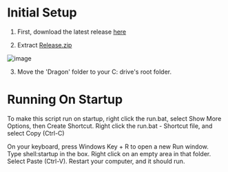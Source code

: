 # Initial Setup

1. First, download the latest release [here](https://github.com/Veldermon-rbg/dragon/releases/)

2. Extract <ins>Release.zip</ins>


  ![image](https://github.com/user-attachments/assets/7d006f5f-60da-4446-9c36-077312d644cc)


3. Move the 'Dragon' folder to your C: drive's root folder.




# Running On Startup

To make this script run on startup, right click the run.bat, select Show More Options, then Create Shortcut. Right click the run.bat - Shortcut file, and select Copy (Ctrl-C)

On your keyboard, press Windows Key + R to open a new Run window. Type shell:startup in the box. Right click on an empty area in that folder. Select Paste (Ctrl-V). Restart your computer, and it should run.
